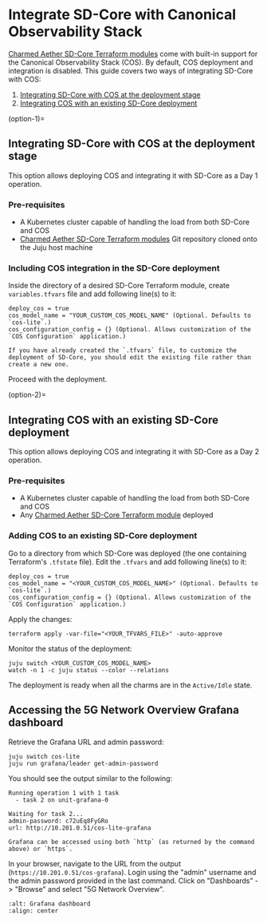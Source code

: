 # Integrate SD-Core with Canonical Observability Stack

[Charmed Aether SD-Core Terraform modules][Charmed Aether SD-Core Terraform modules] come with built-in support for the Canonical Observability Stack (COS).
By default, COS deployment and integration is disabled.
This guide covers two ways of integrating SD-Core with COS:
1. [Integrating SD-Core with COS at the deployment stage](#option-1)
2. [Integrating COS with an existing SD-Core deployment](#option-2)

(option-1)=
## Integrating SD-Core with COS at the deployment stage

This option allows deploying COS and integrating it with SD-Core as a Day 1 operation. 

### Pre-requisites

- A Kubernetes cluster capable of handling the load from both SD-Core and COS
- [Charmed Aether SD-Core Terraform modules][Charmed Aether SD-Core Terraform modules] Git repository cloned onto the Juju host machine

### Including COS integration in the SD-Core deployment

Inside the directory of a desired SD-Core Terraform module, create `variables.tfvars` file and add following line(s) to it:

```console
deploy_cos = true
cos_model_name = "YOUR_CUSTOM_COS_MODEL_NAME" (Optional. Defaults to `cos-lite`.)
cos_configuration_config = {} (Optional. Allows customization of the `COS Configuration` application.)
```

```{note}
If you have already created the `.tfvars` file, to customize the deployment of SD-Core, you should edit the existing file rather than create a new one.
```

Proceed with the deployment.

(option-2)=
## Integrating COS with an existing SD-Core deployment

This option allows deploying COS and integrating it with SD-Core as a Day 2 operation.

### Pre-requisites

- A Kubernetes cluster capable of handling the load from both SD-Core and COS
- Any [Charmed Aether SD-Core Terraform module][Charmed Aether SD-Core Terraform modules] deployed

### Adding COS to an existing SD-Core deployment

Go to a directory from which SD-Core was deployed (the one containing Terraform's `.tfstate` file).
Edit the `.tfvars` and add following line(s) to it:

```console
deploy_cos = true
cos_model_name = "<YOUR_CUSTOM_COS_MODEL_NAME>" (Optional. Defaults to `cos-lite`.)
cos_configuration_config = {} (Optional. Allows customization of the `COS Configuration` application.)
```

Apply the changes:

```console
terraform apply -var-file="<YOUR_TFVARS_FILE>" -auto-approve
```

Monitor the status of the deployment:

```console
juju switch <YOUR_CUSTOM_COS_MODEL_NAME>
watch -n 1 -c juju status --color --relations
```

The deployment is ready when all the charms are in the `Active/Idle` state.

## Accessing the 5G Network Overview Grafana dashboard

Retrieve the Grafana URL and admin password:

```console
juju switch cos-lite
juju run grafana/leader get-admin-password
```

You should see the output similar to the following:

```console
Running operation 1 with 1 task
  - task 2 on unit-grafana-0

Waiting for task 2...
admin-password: c72uEq8FyGRo
url: http://10.201.0.51/cos-lite-grafana
```

```{note}
Grafana can be accessed using both `http` (as returned by the command above) or `https`.
```

In your browser, navigate to the URL from the output (`https://10.201.0.51/cos-grafana`).
Login using the "admin" username and the admin password provided in the last command.
Click on "Dashboards" -> "Browse" and select "5G Network Overview".

```{image} ../images/grafana_5g_dashboard_sim_after.png
:alt: Grafana dashboard
:align: center
```

[Charmed Aether SD-Core Terraform modules]: https://github.com/canonical/terraform-juju-sdcore-k8s/tree/v1.4

